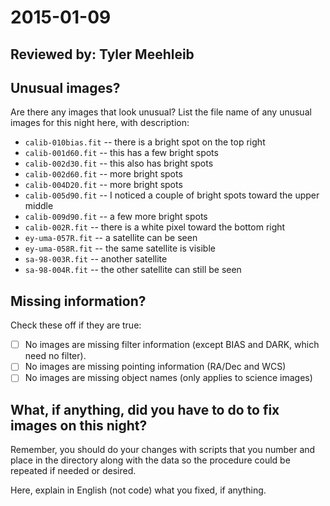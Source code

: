 # 2015-01-09

## Reviewed by:   Tyler Meehleib

## Unusual images?

Are there any images that look unusual? List the file name of any unusual images for this night here, with description:

+ `calib-010bias.fit` -- there is a bright spot on the top right
+ `calib-001d60.fit` -- this has a few bright spots
+ `calib-002d30.fit` -- this also has bright spots
+ `calib-002d60.fit` -- more bright spots
+ `calib-004D20.fit` -- more bright spots
+ `calib-005d90.fit` -- I noticed a couple of bright spots toward the upper middle
+ `calib-009d90.fit` -- a few more bright spots
+ `calib-002R.fit` -- there is a white pixel toward the bottom right
+ `ey-uma-057R.fit` --  a satellite can be seen
+ `ey-uma-058R.fit` -- the same satellite is visible
+ `sa-98-003R.fit` -- another satellite
+ `sa-98-004R.fit` -- the other satellite can still be seen

## Missing information?

Check these off if they are true:

- [ ] No images are missing filter information (except BIAS and DARK, which need no filter).
- [ ] No images are missing pointing information (RA/Dec and WCS)
- [ ] No images are missing object names (only applies to science images)

## What, if anything, did you have to do to fix images on this night?

Remember, you should do your changes with scripts that you number and place in the
directory along with the data so the procedure could be repeated if needed or
desired.

Here, explain in English (not code) what you fixed, if anything.
